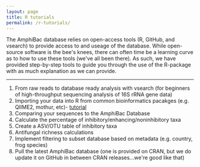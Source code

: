 ```yaml
---
layout: page
title: R tutorials
permalink: /r-tutorials/
---
```

The AmphiBac database relies on open-access tools (R, GitHub, and vsearch) to provide access to and useage of the database. While open-source software is the bee's knees, there can often time be a learning curve as to how to use these tools (we've all been there). As such, we have provided step-by-step tools to guide you through the use of the R-package with as much explanation as we can provide. 

---
<ol>
<li>From raw reads to database ready analysis with vsearch (for beginners of high-throughput sequencing analysis of 16S rRNA gene data) </li>
<li>Importing your data into R from common bioinformatics pacakges (e.g. QIIME2, mothur, etc)- <a href="/tutorials/importing_files/"> tutorial</a></li>
<li>Comparing your sequences to the AmphiBac Database</li>
<li>Calculate the percentage of inhibitory/enhancing/noninhibitory taxa </li>
<li>Create a ASV/OTU table of inhibitory taxa</li>
<li>Antifungal richness calculations</li>
<li>Implement filtering to subset database based on metadata (e.g. country, frog species)</li>
<li>Pull the latest AmphiBac database (one is provided on CRAN, but we do update it on GitHub in between CRAN releases...we're good like that)</li>  
</ol>
